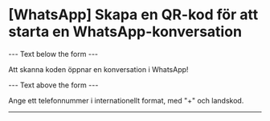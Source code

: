 <h1>[WhatsApp] Skapa en QR-kod för att starta en WhatsApp-konversation</h1>

--- Text below the form ---

<p class="font-italic hint smfm-hint">Att skanna koden öppnar en konversation i WhatsApp!</p>

--- Text above the form ---

<p class="hint smfm-hint">Ange ett telefonnummer i internationellt format, med "+" och landskod.</p>

----------
